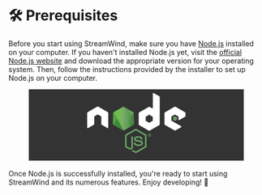 # 🛠 Prerequisites

Before you start using StreamWind, make sure you have [Node.js](https://nodejs.org/) installed on your computer. If you haven't installed Node.js yet, visit the [official Node.js website](https://nodejs.org/en/download/) and download the appropriate version for your operating system. Then, follow the instructions provided by the installer to set up Node.js on your computer.

<figure><img src="../.gitbook/assets/image (3).png" alt=""><figcaption></figcaption></figure>

Once Node.js is successfully installed, you're ready to start using StreamWind and its numerous features. Enjoy developing! 🎉
